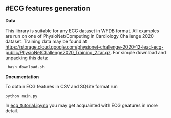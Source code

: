 #ECG features generation 
------------------

**Data**

This library is suitable for any ECG dataset in WFDB format. All examples are run on one of PhysioNet/Computing in Cardiology Challenge 2020 dataset. Training data may be found at https://storage.cloud.google.com/physionet-challenge-2020-12-lead-ecg-public/PhysioNetChallenge2020_Training_2.tar.gz. For simple download and unpacking this data:

     bash download.sh
     
     
**Documentation**

To obtain ECG features in CSV and SQLite format run 

    python main.py
    
In [ecg_tutorial.ipynb](https://github.com/adasegroup/MMDF-multimodal-medical-features/tree/master/ECG%20features/ecg_tutorial.ipynb) you may get acquainted with ECG geatures in more detail.


    

